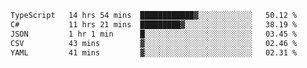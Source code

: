 <!--START_SECTION:waka-->

```txt
TypeScript   14 hrs 54 mins  ████████████▓░░░░░░░░░░░░   50.12 %
C#           11 hrs 21 mins  █████████▓░░░░░░░░░░░░░░░   38.19 %
JSON         1 hr 1 min      █░░░░░░░░░░░░░░░░░░░░░░░░   03.45 %
CSV          43 mins         ▓░░░░░░░░░░░░░░░░░░░░░░░░   02.46 %
YAML         41 mins         ▓░░░░░░░░░░░░░░░░░░░░░░░░   02.31 %
```

<!--END_SECTION:waka-->